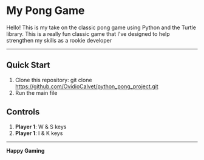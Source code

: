 # My Pong Game

Hello! This is my take on the classic pong game using Python and the Turtle library. This is a really fun classic game that I've designed to help strengthen my skills as a rookie developer



---

## Quick Start

1. Clone this repository: git clone https://github.com/OvidioCalvet/python_pong_project.git
2. Run the main file

## Controls

1. **Player 1**: W & S keys
2. **Player 1**: I & K keys

---

**Happy Gaming**

